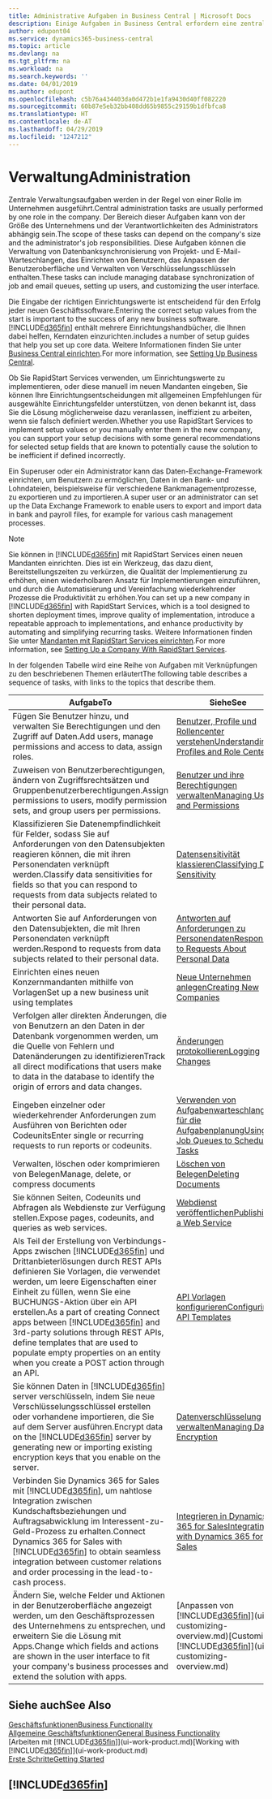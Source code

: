 ```yaml
---
title: Administrative Aufgaben in Business Central | Microsoft Docs
description: Einige Aufgaben in Business Central erfordern eine zentrale Administration und Einrichtung. Erfahren, welche das sind und was zu tun ist.
author: edupont04
ms.service: dynamics365-business-central
ms.topic: article
ms.devlang: na
ms.tgt_pltfrm: na
ms.workload: na
ms.search.keywords: ''
ms.date: 04/01/2019
ms.author: edupont
ms.openlocfilehash: c5b76a434403da0d472b1e1fa9430d40ff082220
ms.sourcegitcommit: 60b87e5eb32bb408dd65b9855c29159b1dfbfca8
ms.translationtype: HT
ms.contentlocale: de-AT
ms.lasthandoff: 04/29/2019
ms.locfileid: "1247212"
---
```

# <a name="administration"></a><span data-ttu-id="9fd87-104">Verwaltung</span><span class="sxs-lookup"><span data-stu-id="9fd87-104">Administration</span></span>
<span data-ttu-id="9fd87-105">Zentrale Verwaltungsaufgaben werden in der Regel von einer Rolle im Unternehmen ausgeführt.</span><span class="sxs-lookup"><span data-stu-id="9fd87-105">Central administration tasks are usually performed by one role in the company.</span></span> <span data-ttu-id="9fd87-106">Der Bereich dieser Aufgaben kann von der Größe des Unternehmens und der Verantwortlichkeiten des Administrators abhängig sein.</span><span class="sxs-lookup"><span data-stu-id="9fd87-106">The scope of these tasks can depend on the company's size and the administrator's job responsibilities.</span></span> <span data-ttu-id="9fd87-107">Diese Aufgaben können die Verwaltung von Datenbanksynchronisierung von Projekt- und E-Mail-Warteschlangen, das Einrichten von Benutzern, das Anpassen der Benutzeroberfläche und Verwalten von Verschlüsselungsschlüsseln enthalten.</span><span class="sxs-lookup"><span data-stu-id="9fd87-107">These tasks can include managing database synchronization of job and email queues, setting up users, and customizing the user interface.</span></span>  

<span data-ttu-id="9fd87-108">Die Eingabe der richtigen Einrichtungswerte ist entscheidend für den Erfolg jeder neuen Geschäftssoftware.</span><span class="sxs-lookup"><span data-stu-id="9fd87-108">Entering the correct setup values from the start is important to the success of any new business software.</span></span> [!INCLUDE[d365fin](includes/d365fin_md.md)] <span data-ttu-id="9fd87-109">enthält mehrere Einrichtungshandbücher, die Ihnen dabei helfen, Kerndaten einzurichten.</span><span class="sxs-lookup"><span data-stu-id="9fd87-109">includes a number of setup guides that help you set up core data.</span></span> <span data-ttu-id="9fd87-110">Weitere Informationen finden Sie unter [Business Central einrichten](setup.md).</span><span class="sxs-lookup"><span data-stu-id="9fd87-110">For more information, see [Setting Up Business Central](setup.md).</span></span>

<span data-ttu-id="9fd87-111">Ob Sie RapidStart Services verwenden, um Einrichtungswerte zu implementieren, oder diese manuell im neuen Mandanten eingeben, Sie können Ihre Einrichtungsentscheidungen mit allgemeinen Empfehlungen für ausgewählte Einrichtungsfelder unterstützen, von denen bekannt ist, dass Sie die Lösung möglicherweise dazu veranlassen, ineffizient zu arbeiten, wenn sie falsch definiert werden.</span><span class="sxs-lookup"><span data-stu-id="9fd87-111">Whether you use RapidStart Services to implement setup values or you manually enter them in the new company, you can support your setup decisions with some general recommendations for selected setup fields that are known to potentially cause the solution to be inefficient if defined incorrectly.</span></span>  

<span data-ttu-id="9fd87-112">Ein Superuser oder ein Administrator kann das Daten-Exchange-Framework einrichten, um Benutzern zu ermöglichen, Daten in den Bank- und Lohndateien, beispielsweise für verschiedene Bankmanagementprozesse, zu exportieren und zu importieren.</span><span class="sxs-lookup"><span data-stu-id="9fd87-112">A super user or an administrator can set up the Data Exchange Framework to enable users to export and import data in bank and payroll files, for example for various cash management processes.</span></span>

> [!NOTE]
> <span data-ttu-id="9fd87-113">Sie können in [!INCLUDE[d365fin](includes/d365fin_md.md)] mit RapidStart Services einen neuen Mandanten einrichten. Dies ist ein Werkzeug, das dazu dient, Bereitstellungszeiten zu verkürzen, die Qualität der Implementierung zu erhöhen, einen wiederholbaren Ansatz für Implementierungen einzuführen, und durch die Automatisierung und Vereinfachung wiederkehrender Prozesse die Produktivität zu erhöhen.</span><span class="sxs-lookup"><span data-stu-id="9fd87-113">You can set up a new company in [!INCLUDE[d365fin](includes/d365fin_md.md)] with RapidStart Services, which is a tool designed to shorten deployment times, improve quality of implementation, introduce a repeatable approach to implementations, and enhance productivity by automating and simplifying recurring tasks.</span></span> <span data-ttu-id="9fd87-114">Weitere Informationen finden Sie unter [Mandanten mit RapidStart Services einrichten](admin-set-up-a-company-with-rapidstart.md).</span><span class="sxs-lookup"><span data-stu-id="9fd87-114">For more information, see [Setting Up a Company With RapidStart Services](admin-set-up-a-company-with-rapidstart.md).</span></span>

<span data-ttu-id="9fd87-115">In der folgenden Tabelle wird eine Reihe von Aufgaben mit Verknüpfungen zu den beschriebenen Themen erläutert</span><span class="sxs-lookup"><span data-stu-id="9fd87-115">The following table describes a sequence of tasks, with links to the topics that describe them.</span></span>   

|<span data-ttu-id="9fd87-116">**Aufgabe**</span><span class="sxs-lookup"><span data-stu-id="9fd87-116">**To**</span></span>|<span data-ttu-id="9fd87-117">**Siehe**</span><span class="sxs-lookup"><span data-stu-id="9fd87-117">**See**</span></span>|  
|------------|-------------|  
|<span data-ttu-id="9fd87-118">Fügen Sie Benutzer hinzu, und verwalten Sie Berechtigungen und den Zugriff auf Daten.</span><span class="sxs-lookup"><span data-stu-id="9fd87-118">Add users, manage permissions and access to data, assign roles.</span></span>|[<span data-ttu-id="9fd87-119">Benutzer, Profile und Rollencenter verstehen</span><span class="sxs-lookup"><span data-stu-id="9fd87-119">Understanding Profiles and Role Centers</span></span>](admin-users-profiles-roles.md)|  
|<span data-ttu-id="9fd87-120">Zuweisen von Benutzerberechtigungen, ändern von Zugriffsrechtsätzen und Gruppenbenutzerberechtigungen.</span><span class="sxs-lookup"><span data-stu-id="9fd87-120">Assign permissions to users, modify permission sets, and group users per permissions.</span></span>|[<span data-ttu-id="9fd87-121">Benutzer und ihre Berechtigungen verwalten</span><span class="sxs-lookup"><span data-stu-id="9fd87-121">Managing Users and Permissions</span></span>](ui-how-users-permissions.md)|
|<span data-ttu-id="9fd87-122">Klassifizieren Sie Datenempfindlichkeit für Felder, sodass Sie auf Anforderungen von den Datensubjekten reagieren können, die mit ihren Personendaten verknüpft werden.</span><span class="sxs-lookup"><span data-stu-id="9fd87-122">Classify data sensitivities for fields so that you can respond to requests from data subjects related to their personal data.</span></span>|[<span data-ttu-id="9fd87-123">Datensensitivität klassieren</span><span class="sxs-lookup"><span data-stu-id="9fd87-123">Classifying Data Sensitivity</span></span>](admin-classifying-data-sensitivity.md)|
|<span data-ttu-id="9fd87-124">Antworten Sie auf Anforderungen von den Datensubjekten, die mit Ihren Personendaten verknüpft werden.</span><span class="sxs-lookup"><span data-stu-id="9fd87-124">Respond to requests from data subjects related to their personal data.</span></span>|[<span data-ttu-id="9fd87-125">Antworten auf Anforderungen zu Personendaten</span><span class="sxs-lookup"><span data-stu-id="9fd87-125">Responding to Requests About Personal Data</span></span>](admin-responding-to-requests-about-personal-data.md)|
|<span data-ttu-id="9fd87-126">Einrichten eines neuen Konzernmandanten mithilfe von Vorlagen</span><span class="sxs-lookup"><span data-stu-id="9fd87-126">Set up a new business unit using templates</span></span>|[<span data-ttu-id="9fd87-127">Neue Unternehmen anlegen</span><span class="sxs-lookup"><span data-stu-id="9fd87-127">Creating New Companies</span></span>](about-new-company.md)|
|<span data-ttu-id="9fd87-128">Verfolgen aller direkten Änderungen, die von Benutzern an den Daten in der Datenbank vorgenommen werden, um die Quelle von Fehlern und Datenänderungen zu identifizieren</span><span class="sxs-lookup"><span data-stu-id="9fd87-128">Track all direct modifications that users make to data in the database to identify the origin of errors and data changes.</span></span>|[<span data-ttu-id="9fd87-129">Änderungen protokollieren</span><span class="sxs-lookup"><span data-stu-id="9fd87-129">Logging Changes</span></span>](across-log-changes.md)|  
|<span data-ttu-id="9fd87-130">Eingeben einzelner oder wiederkehrender Anforderungen zum Ausführen von Berichten oder Codeunits</span><span class="sxs-lookup"><span data-stu-id="9fd87-130">Enter single or recurring requests to run reports or codeunits.</span></span>|[<span data-ttu-id="9fd87-131">Verwenden von Aufgabenwarteschlangen für die Aufgabenplanung</span><span class="sxs-lookup"><span data-stu-id="9fd87-131">Using Job Queues to Schedule Tasks</span></span>](admin-job-queues-schedule-tasks.md)|  
|<span data-ttu-id="9fd87-132">Verwalten, löschen oder komprimieren von Belegen</span><span class="sxs-lookup"><span data-stu-id="9fd87-132">Manage, delete, or compress documents</span></span>|[<span data-ttu-id="9fd87-133">Löschen von Belegen</span><span class="sxs-lookup"><span data-stu-id="9fd87-133">Deleting Documents</span></span>](admin-manage-documents.md)|  
|<span data-ttu-id="9fd87-134">Sie können Seiten, Codeunits und Abfragen als Webdienste zur Verfügung stellen.</span><span class="sxs-lookup"><span data-stu-id="9fd87-134">Expose pages, codeunits, and queries as web services.</span></span>|[<span data-ttu-id="9fd87-135">Webdienst veröffentlichen</span><span class="sxs-lookup"><span data-stu-id="9fd87-135">Publishing a Web Service</span></span>](across-how-publish-web-service.md)|
|<span data-ttu-id="9fd87-136">Als Teil der Erstellung von Verbindungs-Apps zwischen [!INCLUDE[d365fin](includes/d365fin_md.md)] und Drittanbieterlösungen durch REST APIs definieren Sie Vorlagen, die verwendet werden, um leere Eigenschaften einer Einheit zu füllen, wenn Sie eine BUCHUNGS-Aktion über ein API erstellen.</span><span class="sxs-lookup"><span data-stu-id="9fd87-136">As a part of creating Connect apps between [!INCLUDE[d365fin](includes/d365fin_md.md)] and 3rd-party solutions through REST APIs, define templates that are used to populate empty properties on an entity when you create a POST action through an API.</span></span>|[<span data-ttu-id="9fd87-137">API Vorlagen konfigurieren</span><span class="sxs-lookup"><span data-stu-id="9fd87-137">Configuring API Templates</span></span>](admin-configuring-api-template.md)|
|<span data-ttu-id="9fd87-138">Sie können Daten in [!INCLUDE[d365fin](includes/d365fin_md.md)] server verschlüsseln, indem Sie neue Verschlüsselungsschlüssel erstellen oder vorhandene importieren, die Sie auf dem Server ausführen.</span><span class="sxs-lookup"><span data-stu-id="9fd87-138">Encrypt data on the [!INCLUDE[d365fin](includes/d365fin_md.md)] server by generating new or importing existing encryption keys that you enable on the server.</span></span>|[<span data-ttu-id="9fd87-139">Datenverschlüsselung verwalten</span><span class="sxs-lookup"><span data-stu-id="9fd87-139">Managing Data Encryption</span></span>](admin-manage-data-encryption.md)|
|<span data-ttu-id="9fd87-140">Verbinden Sie Dynamics 365 for Sales mit [!INCLUDE[d365fin](includes/d365fin_md.md)], um nahtlose Integration zwischen Kundschaftsbeziehungen und Auftragsabwicklung im Interessent-zu-Geld-Prozess zu erhalten.</span><span class="sxs-lookup"><span data-stu-id="9fd87-140">Connect Dynamics 365 for Sales with [!INCLUDE[d365fin](includes/d365fin_md.md)] to obtain seamless integration between customer relations and order processing in the lead-to-cash process.</span></span>|[<span data-ttu-id="9fd87-141">Integrieren in Dynamics 365 for Sales</span><span class="sxs-lookup"><span data-stu-id="9fd87-141">Integrating with Dynamics 365 for Sales</span></span>](admin-prepare-dynamics-365-for-sales-for-integration.md)|
|<span data-ttu-id="9fd87-142">Ändern Sie, welche Felder und Aktionen in der Benutzeroberfläche angezeigt werden, um den Geschäftsprozessen des Unternehmens zu entsprechen, und erweitern Sie die Lösung mit Apps.</span><span class="sxs-lookup"><span data-stu-id="9fd87-142">Change which fields and actions are shown in the user interface to fit your company's business processes and extend the solution with apps.</span></span>|<span data-ttu-id="9fd87-143">[Anpassen von [!INCLUDE[d365fin](includes/d365fin_md.md)]](ui-customizing-overview.md)</span><span class="sxs-lookup"><span data-stu-id="9fd87-143">[Customizing [!INCLUDE[d365fin](includes/d365fin_md.md)]](ui-customizing-overview.md)</span></span>|

## <a name="see-also"></a><span data-ttu-id="9fd87-144">Siehe auch</span><span class="sxs-lookup"><span data-stu-id="9fd87-144">See Also</span></span>
[<span data-ttu-id="9fd87-145">Geschäftsfunktionen</span><span class="sxs-lookup"><span data-stu-id="9fd87-145">Business Functionality</span></span>](across-business-functionality.md)  
[<span data-ttu-id="9fd87-146">Allgemeine Geschäftsfunktionen</span><span class="sxs-lookup"><span data-stu-id="9fd87-146">General Business Functionality</span></span>](ui-across-business-areas.md)  
<span data-ttu-id="9fd87-147">[Arbeiten mit [!INCLUDE[d365fin](includes/d365fin_md.md)]](ui-work-product.md)</span><span class="sxs-lookup"><span data-stu-id="9fd87-147">[Working with [!INCLUDE[d365fin](includes/d365fin_md.md)]](ui-work-product.md)</span></span>  
[<span data-ttu-id="9fd87-148">Erste Schritte</span><span class="sxs-lookup"><span data-stu-id="9fd87-148">Getting Started</span></span>](product-get-started.md)    

## [!INCLUDE[d365fin](includes/free_trial_md.md)]  
